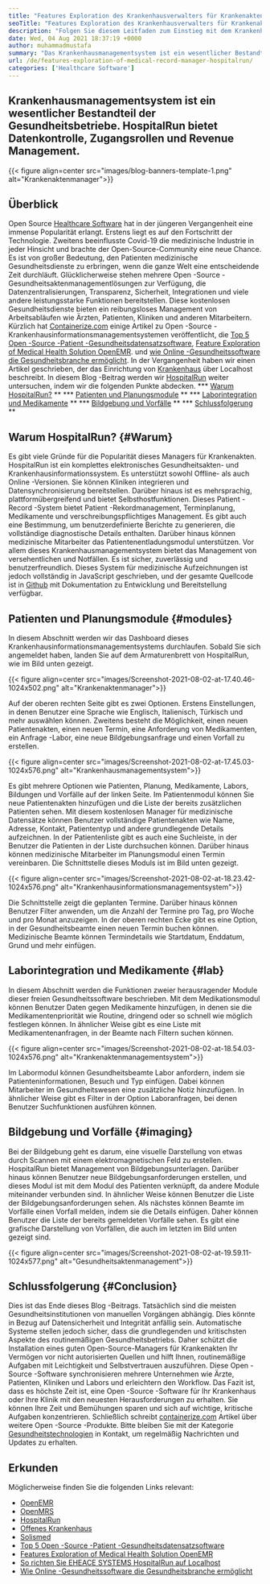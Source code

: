 ```yaml
---
title: "Features Exploration des Krankenhausverwalters für Krankenakten für Krankenakten" 
seoTitle: "Features Exploration des Krankenhausverwalters für Krankenakten für Krankenakten" 
description: "Folgen Sie diesem Leitfaden zum Einstieg mit dem Krankenhausverwalter HospitalRun. Es ist Open Source, mehrsprachig und automatisiert viele wichtige Prozesse." 
date: Wed, 04 Aug 2021 18:37:19 +0000
author: muhammadmustafa
summary: "Das Krankenhausmanagementsystem ist ein wesentlicher Bestandteil der Gesundheitseinrichtungen. HospitalRun bietet Datenkontrolle, Zugangsrollen und Revenue Management." 
url: /de/features-exploration-of-medical-record-manager-hospitalrun/
categories: ['Healthcare Software']
---
```


## Krankenhausmanagementsystem ist ein wesentlicher Bestandteil der Gesundheitsbetriebe. HospitalRun bietet Datenkontrolle, Zugangsrollen und Revenue Management.

{{< figure align=center src="images/blog-banners-template-1.png" alt="Krankenaktenmanager">}}


## Überblick
Open Source [Healthcare Software][1] hat in der jüngeren Vergangenheit eine immense Popularität erlangt. Erstens liegt es auf den Fortschritt der Technologie. Zweitens beeinflusste Covid-19 die medizinische Industrie in jeder Hinsicht und brachte der Open-Source-Community eine neue Chance. Es ist von großer Bedeutung, den Patienten medizinische Gesundheitsdienste zu erbringen, wenn die ganze Welt eine entscheidende Zeit durchläuft. Glücklicherweise stehen mehrere Open -Source -Gesundheitsaktenmanagementlösungen zur Verfügung, die Datenzentralisierungen, Transparenz, Sicherheit, Integrationen und viele andere leistungsstarke Funktionen bereitstellen. Diese kostenlosen Gesundheitsdienste bieten ein reibungsloses Management von Arbeitsabläufen wie Ärzten, Patienten, Kliniken und anderen Mitarbeitern. Kürzlich hat [Containerize.com][2] einige Artikel zu Open -Source -Krankenhausinformationsmanagementsystemen veröffentlicht, die [Top 5 Open -Source -Patient -Gesundheitsdatensatzsoftware][3], [Feature Exploration of Medical Health Solution OpenEMR][4]. und [wie Online -Gesundheitssoftware die Gesundheitsbranche ermöglicht][5].
In der Vergangenheit haben wir einen Artikel geschrieben, der das Einrichtung von [Krankenhaus][6] über Localhost beschreibt. In diesem Blog -Beitrag werden wir [HospitalRun][6] weiter untersuchen, indem wir die folgenden Punkte abdecken.
  *** [Warum HospitalRun?][7] **
  *** [Patienten und Planungsmodule][8] **
  *** [Laborintegration und Medikamente][9] **
  *** [Bildgebung und Vorfälle][10] **
  *** [Schlussfolgerung][11] **

## Warum HospitalRun? {#Warum}
Es gibt viele Gründe für die Popularität dieses Managers für Krankenakten. HospitalRun ist ein komplettes elektronisches Gesundheitsakten- und Krankenhausinformationssystem. Es unterstützt sowohl Offline- als auch Online -Versionen. Sie können Kliniken integrieren und Datensynchronisierung bereitstellen. Darüber hinaus ist es mehrsprachig, plattformübergreifend und bietet Selbsthostfunktionen. Dieses Patient -Record -System bietet Patient -Rekordmanagement, Terminplanung, Medikamente und verschreibungspflichtiges Management. Es gibt auch eine Bestimmung, um benutzerdefinierte Berichte zu generieren, die vollständige diagnostische Details enthalten. Darüber hinaus können medizinische Mitarbeiter das Patientenentladungsmodul unterstützen. Vor allem dieses Krankenhausmanagementsystem bietet das Management von versehentlichen und Notfällen. Es ist sicher, zuverlässig und benutzerfreundlich. Dieses System für medizinische Aufzeichnungen ist jedoch vollständig in JavaScript geschrieben, und der gesamte Quellcode ist in [Github][12] mit Dokumentation zu Entwicklung und Bereitstellung verfügbar.

## Patienten und Planungsmodule {#modules}
In diesem Abschnitt werden wir das Dashboard dieses Krankenhausinformationsmanagementsystems durchlaufen. Sobald Sie sich angemeldet haben, landen Sie auf dem Armaturenbrett von HospitalRun, wie im Bild unten gezeigt.

{{< figure align=center src="images/Screenshot-2021-08-02-at-17.40.46-1024x502.png" alt="Krankenaktenmanager">}}

Auf der oberen rechten Seite gibt es zwei Optionen. Erstens Einstellungen, in denen Benutzer eine Sprache wie Englisch, Italienisch, Türkisch und mehr auswählen können. Zweitens besteht die Möglichkeit, einen neuen Patientenakten, einen neuen Termin, eine Anforderung von Medikamenten, ein Anfrage -Labor, eine neue Bildgebungsanfrage und einen Vorfall zu erstellen.

{{< figure align=center src="images/Screenshot-2021-08-02-at-17.45.03-1024x576.png" alt="Krankenhausmanagementsystem">}}

Es gibt mehrere Optionen wie Patienten, Planung, Medikamente, Labors, Bildungen und Vorfälle auf der linken Seite. Im Patientenmodul können Sie neue Patientenakten hinzufügen und die Liste der bereits zusätzlichen Patienten sehen. Mit diesem kostenlosen Manager für medizinische Datensätze können Benutzer vollständige Patientenakten wie Name, Adresse, Kontakt, Patiententyp und andere grundlegende Details aufzeichnen. In der Patientenliste gibt es auch eine Suchleiste, in der Benutzer die Patienten in der Liste durchsuchen können. Darüber hinaus können medizinische Mitarbeiter im Planungsmodul einen Termin vereinbaren. Die Schnittstelle dieses Moduls ist im Bild unten gezeigt.

{{< figure align=center src="images/Screenshot-2021-08-02-at-18.23.42-1024x576.png" alt="Krankenhausinformationsmanagementsystem">}}

Die Schnittstelle zeigt die geplanten Termine. Darüber hinaus können Benutzer Filter anwenden, um die Anzahl der Termine pro Tag, pro Woche und pro Monat anzuzeigen. In der oberen rechten Ecke gibt es eine Option, in der Gesundheitsbeamte einen neuen Termin buchen können. Medizinische Beamte können Termindetails wie Startdatum, Enddatum, Grund und mehr einfügen.

## Laborintegration und Medikamente {#lab}
In diesem Abschnitt werden die Funktionen zweier herausragender Module dieser freien Gesundheitssoftware beschrieben. Mit dem Medikationsmodul können Benutzer Daten gegen Medikamente hinzufügen, in denen sie die Medikamentenpriorität wie Routine, dringend oder so schnell wie möglich festlegen können. In ähnlicher Weise gibt es eine Liste mit Medikamentenanfragen, in der Beamte nach Filtern suchen können.

{{< figure align=center src="images/Screenshot-2021-08-02-at-18.54.03-1024x576.png" alt="Krankenaktenmanagementsystem">}}

Im Labormodul können Gesundheitsbeamte Labor anfordern, indem sie Patienteninformationen, Besuch und Typ einfügen. Dabei können Mitarbeiter im Gesundheitswesen eine zusätzliche Notiz hinzufügen. In ähnlicher Weise gibt es Filter in der Option Laboranfragen, bei denen Benutzer Suchfunktionen ausführen können.

## Bildgebung und Vorfälle {#imaging}
Bei der Bildgebung geht es darum, eine visuelle Darstellung von etwas durch Scannen mit einem elektromagnetischen Feld zu erstellen. HospitalRun bietet Management von Bildgebungsunterlagen. Darüber hinaus können Benutzer neue Bildgebungsanforderungen erstellen, und dieses Modul ist mit dem Modul des Patienten verknüpft, da andere Module miteinander verbunden sind. In ähnlicher Weise können Benutzer die Liste der Bildgebungsanforderungen sehen. Als nächstes können Beamte im Vorfälle einen Vorfall melden, indem sie die Details einfügen. Daher können Benutzer die Liste der bereits gemeldeten Vorfälle sehen. Es gibt eine grafische Darstellung von Vorfällen, die auch im letzten im Bild unten gezeigt sind.

{{< figure align=center src="images/Screenshot-2021-08-02-at-19.59.11-1024x577.png" alt="Gesundheitsaktenmanagement">}}


## Schlussfolgerung {#Conclusion}
Dies ist das Ende dieses Blog -Beitrags. Tatsächlich sind die meisten Gesundheitsinstitutionen von manuellen Vorgängen abhängig. Dies könnte in Bezug auf Datensicherheit und Integrität anfällig sein. Automatische Systeme stellen jedoch sicher, dass die grundlegenden und kritischsten Aspekte des routinemäßigen Gesundheitsbetriebs. Daher schützt die Installation eines guten Open-Source-Managers für Krankenakten Ihr Vermögen vor nicht autorisierten Quellen und hilft Ihnen, routinemäßige Aufgaben mit Leichtigkeit und Selbstvertrauen auszuführen. Diese Open -Source -Software synchronisieren mehrere Unternehmen wie Ärzte, Patienten, Kliniken und Labors und erleichtern den Workflow. Das Fazit ist, dass es höchste Zeit ist, eine Open -Source -Software für Ihr Krankenhaus oder Ihre Klinik mit den neuesten Herausforderungen zu erhalten. Sie können Ihre Zeit und Bemühungen sparen und sich auf wichtige, kritische Aufgaben konzentrieren.
Schließlich schreibt [containerize.com][2] Artikel über weitere Open -Source -Produkte. Bitte bleiben Sie mit der Kategorie [Gesundheitstechnologien][1] in Kontakt, um regelmäßig Nachrichten und Updates zu erhalten.

## Erkunden
Möglicherweise finden Sie die folgenden Links relevant:
  * [OpenEMR][13]
  * [OpenMRS][14]
  * [HospitalRun][15]
  * [Offenes Krankenhaus][16]
  * [Solismed][17]
  * [Top 5 Open -Source -Patient -Gesundheitsdatensatzsoftware][3]
  * [Features Exploration of Medical Health Solution OpenEMR][4]
  * [So richten Sie EHEACE SYSTEMS HospitalRun auf Localhost][18]
  * [Wie Online -Gesundheitssoftware die Gesundheitsbranche ermöglicht][5]

  
[1]: https://products.containerize.com/healthcare-technologies/
[2]: https://www.containerize.com/
[3]: https://blog.containerize.com/2021/03/05/top-5-open-source-patient-record-management-software/
[4]: https://blog.containerize.com/healthcare-software/open-source-medical-software-openemr-features/
[5]: https://blog.containerize.com/2021/02/12/how-online-healthcare-software-empowers-healthcare-industry/
[6]: https://products.containerize.com/healthcare-technologies/hospitalrun/
[7]: #why
[8]: #modules
[9]: #lab
[10]: #imaging
[11]: #Conclusion
[12]: https://github.com/HospitalRun/hospitalrun
[13]: https://products.containerize.com/health-care-technologies/openemr
[14]: https://products.containerize.com/health-care-technologies/openmrs
[15]: https://products.containerize.com/healthcare-technologies/hospitalrun
[16]: https://products.containerize.com/healthcare-technologies/open-hospital
[17]: https://products.containerize.com/healthcare-technologies/solismed
[18]: https://blog.containerize.com/healthcare-software/how-to-install-hospitalrun-hospital-management-system/
